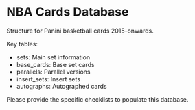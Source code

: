 # NBA Cards Database

Structure for Panini basketball cards 2015-onwards.

Key tables:
- sets: Main set information
- base_cards: Base set cards
- parallels: Parallel versions
- insert_sets: Insert sets
- autographs: Autographed cards

Please provide the specific checklists to populate this database.